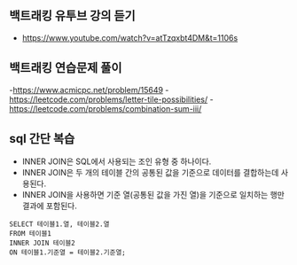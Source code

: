 ## 백트래킹 유투브 강의 듣기
- https://www.youtube.com/watch?v=atTzqxbt4DM&t=1106s

## 백트래킹 연습문제 풀이
-https://www.acmicpc.net/problem/15649
-https://leetcode.com/problems/letter-tile-possibilities/
-https://leetcode.com/problems/combination-sum-iii/

## sql 간단 복습
- INNER JOIN은 SQL에서 사용되는 조인 유형 중 하나이다. 
- INNER JOIN은 두 개의 테이블 간의 공통된 값을 기준으로 데이터를 결합하는데 사용된다. 
- INNER JOIN을 사용하면 기준 열(공통된 값을 가진 열)을 기준으로 일치하는 행만 결과에 포함된다.
```
SELECT 테이블1.열, 테이블2.열
FROM 테이블1
INNER JOIN 테이블2
ON 테이블1.기준열 = 테이블2.기준열;
```
